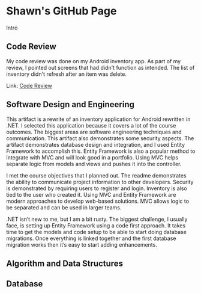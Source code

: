 # Shawn's GitHub Page

Intro

## Code Review
My code review was done on my Android inventory app. As part of my review, I pointed out screens that had didn't function as intended. The list of inventory didn't refresh after an item was delete.

Link: [Code Review](https://github.com/sjcurtis/sjcurtis.github.io/blob/main/Code%20Review%20Compressed.mp4)

## Software Design and Engineering



This artifact is a rewrite of an inventory application for Android rewritten in .NET. I selected this application because it covers a lot of the course outcomes. The biggest areas are software engineering techniques and communication. This artifact also demonstrates some security aspects. The artifact demonstrates database design and integration, and I used Entity Framework to accomplish this. Entity Framework is also a popular method to integrate with MVC and will look good in a portfolio. Using MVC helps separate logic from models and views and pushes it into the controller.

I met the course objectives that I planned out. The readme demonstrates the ability to communicate project information to other developers. Security is demonstrated by requiring users to register and login. Inventory is also tied to the user who created it. Using MVC and Entity Framework are modern approaches to develop web-based solutions. MVC allows logic to be separated and can be used in larger teams. 

.NET isn’t new to me, but I am a bit rusty. The biggest challenge, I usually face, is setting up Entity Framework using a code first approach. It takes time to get the models and code setup to be able to start doing database migrations. Once everything is linked together and the first database migration works then it’s easy to start adding enhancements.

## Algorithm and Data Structures



## Database
